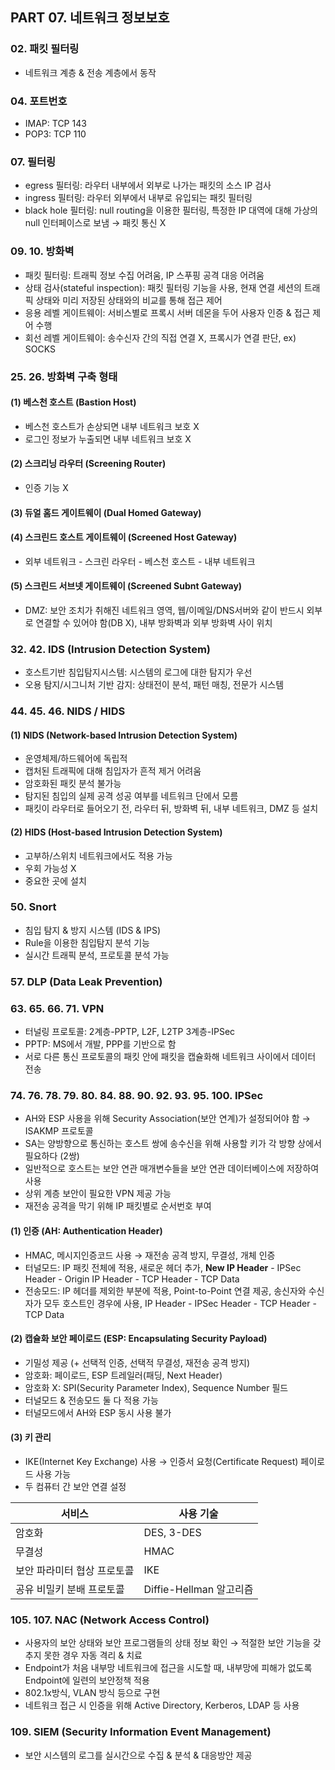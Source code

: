 ## PART 07. 네트워크 정보보호

### 02. 패킷 필터링
- 네트워크 계층 & 전송 계층에서 동작


### 04. 포트번호
- IMAP: TCP 143
- POP3: TCP 110


### 07. 필터링
- egress 필터링: 라우터 내부에서 외부로 나가는 패킷의 소스 IP 검사
- ingress 필터링: 라우터 외부에서 내부로 유입되는 패킷 필터링
- black hole 필터링: null routing을 이용한 필터링, 특정한 IP 대역에 대해 가상의 null 인터페이스로 보냄 → 패킷 통신 X


### 09. 10. 방화벽
- 패킷 필터링: 트래픽 정보 수집 어려움, IP 스푸핑 공격 대응 어려움
- 상태 검사(stateful inspection): 패킷 필터링 기능을 사용, 현재 연결 세션의 트래픽 상태와 미리 저장된 상태와의 비교를 통해 접근 제어
- 응용 레벨 게이트웨이: 서비스별로 프록시 서버 데몬을 두어 사용자 인증 & 접근 제어 수행
- 회선 레벨 게이트웨이: 송수신자 간의 직접 연결 X, 프록시가 연결 판단, ex) SOCKS


### 25. 26. 방화벽 구축 형태
#### (1) 베스천 호스트 (Bastion Host)
- 베스천 호스트가 손상되면 내부 네트워크 보호 X
- 로그인 정보가 누출되면 내부 네트워크 보호 X
#### (2) 스크리닝 라우터 (Screening Router)
- 인증 기능 X
#### (3) 듀얼 홈드 게이트웨이 (Dual Homed Gateway)
#### (4) 스크린드 호스트 게이트웨이 (Screened Host Gateway)
- 외부 네트워크 - 스크린 라우터 - 베스천 호스트 - 내부 네트워크
#### (5) 스크린드 서브넷 게이트웨이 (Screened Subnt Gateway)
- DMZ: 보안 조치가 취해진 네트워크 영역, 웹/이메일/DNS서버와 같이 반드시 외부로 연결할 수 있어야 함(DB X), 내부 방화벽과 외부 방화벽 사이 위치


### 32. 42. IDS (Intrusion Detection System)
- 호스트기반 침입탐지시스템: 시스템의 로그에 대한 탐지가 우선
- 오용 탐지/시그니처 기반 감지: 상태전이 분석, 패턴 매칭, 전문가 시스템


### 44. 45. 46. NIDS / HIDS
#### (1) NIDS (Network-based Intrusion Detection System)
- 운영체제/하드웨어에 독립적
- 캡처된 트래픽에 대해 침입자가 흔적 제거 어려움
- 암호화된 패킷 분석 불가능
- 탐지된 침입의 실제 공격 성공 여부를 네트워크 단에서 모름
- 패킷이 라우터로 들어오기 전, 라우터 뒤, 방화벽 뒤, 내부 네트워크, DMZ 등 설치

#### (2) HIDS (Host-based Intrusion Detection System)
- 고부하/스위치 네트워크에서도 적용 가능
- 우회 가능성 X
- 중요한 곳에 설치


### 50. Snort
- 침입 탐지 & 방지 시스템 (IDS & IPS)
- Rule을 이용한 침입탐지 분석 기능
- 실시간 트래픽 분석, 프로토콜 분석 가능


### 57. DLP (Data Leak Prevention)


### 63. 65. 66. 71. VPN
- 터널링 프로토콜: 2계층-PPTP, L2F, L2TP 3계층-IPSec
- PPTP: MS에서 개발, PPP를 기반으로 함
- 서로 다른 통신 프로토콜의 패킷 안에 패킷을 캡슐화해 네트워크 사이에서 데이터 전송


### 74. 76. 78. 79. 80. 84. 88. 90. 92. 93. 95. 100. IPSec
- AH와 ESP 사용을 위해 Security Association(보안 연계)가 설정되어야 함 → ISAKMP 프로토콜
- SA는 양방향으로 통신하는 호스트 쌍에 송수신을 위해 사용할 키가 각 방향 상에서 필요하다 (2쌍)
- 일반적으로 호스트는 보안 연관 매개변수들을 보안 연관 데이터베이스에 저장하여 사용
- 상위 계층 보안이 필요한 VPN 제공 가능
- 재전송 공격을 막기 위해 IP 패킷별로 순서번호 부여
#### (1) 인증 (AH: Authentication Header)
- HMAC, 메시지인증코드 사용 → 재전송 공격 방지, 무결성, 개체 인증
- 터널모드: IP 패킷 전체에 적용, 새로운 헤더 추가, **New IP Header** - IPSec Header - Origin IP Header - TCP Header - TCP Data
- 전송모드: IP 헤더를 제외한 부분에 적용, Point-to-Point 연결 제공, 송신자와 수신자가 모두 호스트인 경우에 사용, IP Header - IPSec Header - TCP Header - TCP Data
#### (2) 캡슐화 보안 페이로드 (ESP: Encapsulating Security Payload)
- 기밀성 제공 (+ 선택적 인증, 선택적 무결성, 재전송 공격 방지)
- 암호화: 페이로드, ESP 트레일러(패딩, Next Header)
- 암호화 X: SPI(Security Parameter Index), Sequence Number 필드
- 터널모드 & 전송모드 둘 다 적용 가능
- 터널모드에서 AH와 ESP 동시 사용 불가
#### (3) 키 관리
- IKE(Internet Key Exchange) 사용 →  인증서 요청(Certificate Request) 페이로드 사용 가능
- 두 컴퓨터 간 보안 연결 설정

|서비스|사용 기술|
|---|---|
|암호화|DES, 3-DES|
|무결성|HMAC|
|보안 파라미터 협상 프로토콜|IKE|
|공유 비밀키 분배 프로토콜|Diffie-Hellman 알고리즘|


### 105. 107. NAC (Network Access Control)
- 사용자의 보안 상태와 보안 프로그램들의 상태 정보 확인 → 적절한 보안 기능을 갖추지 못한 경우 자동 격리 & 치료
- Endpoint가 처음 내부망 네트워크에 접근을 시도할 때, 내부망에 피해가 없도록 Endpoint에 일련의 보안정책 적용
- 802.1x방식, VLAN 방식 등으로 구현
- 네트워크 접근 시 인증을 위해 Active Directory, Kerberos, LDAP 등 사용


### 109. SIEM (Security Information Event Management)
- 보안 시스템의 로그를 실시간으로 수집 & 분석 & 대응방안 제공

